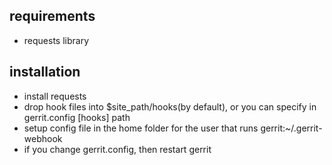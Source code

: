 
## requirements
* requests library

## installation
* install requests
* drop hook files into $site_path/hooks(by default), or you can specify in gerrit.config [hooks] path
* setup config file in the home folder for the user that runs gerrit:~/.gerrit-webhook
* if you change gerrit.config, then restart gerrit

